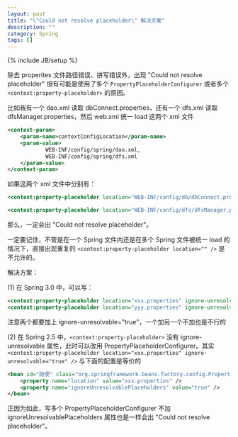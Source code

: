 ```yaml
---
layout: post
title: "\"Could not resolve placeholder\" 解决方案"
description: ""
category: Spring
tags: []
---
```

{% include JB/setup %}

除去 properites 文件路径错误、拼写错误外，出现 "Could not resolve placeholder" 很有可能是使用了多个 `PropertyPlaceholderConfigurer` 或者多个 `<context:property-placeholder>` 的原因。 

比如我有一个 dao.xml 读取 dbConnect.properties，还有一个 dfs.xml 读取 dfsManager.properties，然后 web.xml 统一 load 这两个 xml 文件

```xml
<context-param>  
	<param-name>contextConfigLocation</param-name>  
	<param-value>  
			WEB-INF/config/spring/dao.xml,   
			WEB-INF/config/spring/dfs.xml  
	</param-value>  
</context-param> 
```

如果这两个 xml 文件中分别有：

```xml
<context:property-placeholder location="WEB-INF/config/db/dbConnect.properties" />  
```

```xml
<context:property-placeholder location="WEB-INF/config/dfs/dfsManager.properties" />  
```

那么，一定会出 "Could not resolve placeholder"。

一定要记住，不管是在一个 Spring 文件内还是在多个 Spring 文件被统一 load 的情况下，直接出现重复的 `<context:property-placeholder location="" />` 是不允许的。

解决方案：

(1) 在 Spring 3.0 中，可以写：

```xml
<context:property-placeholder location="xxx.properties" ignore-unresolvable="true" />    
<context:property-placeholder location="yyy.properties" ignore-unresolvable="true" />   
```

注意两个都要加上 ignore-unresolvable="true"，一个加另一个不加也是不行的  

(2) 在 Spring 2.5 中，`<context:property-placeholder>` 没有 ignore-unresolvable 属性，此时可以改用 PropertyPlaceholderConfigurer。其实 `<context:property-placeholder location="xxx.properties" ignore-unresolvable="true" />` 与下面的配置是等价的

```xml
<bean id="随便" class="org.springframework.beans.factory.config.PropertyPlaceholderConfigurer">  
    <property name="location" value="xxx.properties" />  
    <property name="ignoreUnresolvablePlaceholders" value="true" />   
</bean> 
```

正因为如此，写多个 PropertyPlaceholderConfigurer 不加 ignoreUnresolvablePlaceholders 属性也是一样会出 "Could not resolve placeholder"。